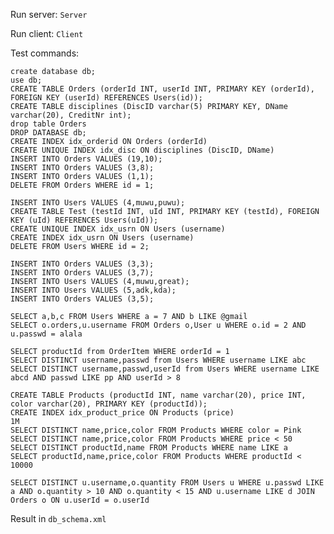 Run server: `Server`

Run client: `Client`

Test commands:

    create database db;
    use db;
    CREATE TABLE Orders (orderId INT, userId INT, PRIMARY KEY (orderId), FOREIGN KEY (userId) REFERENCES Users(id));
    CREATE TABLE disciplines (DiscID varchar(5) PRIMARY KEY, DName varchar(20), CreditNr int);
    drop table Orders
    DROP DATABASE db;
    CREATE INDEX idx_orderid ON Orders (orderId)
    CREATE UNIQUE INDEX idx_disc ON disciplines (DiscID, DName)
    INSERT INTO Orders VALUES (19,10);
    INSERT INTO Orders VALUES (3,8);
    INSERT INTO Orders VALUES (1,1);
    DELETE FROM Orders WHERE id = 1;

    INSERT INTO Users VALUES (4,muwu,puwu);
    CREATE TABLE Test (testId INT, uId INT, PRIMARY KEY (testId), FOREIGN KEY (uId) REFERENCES Users(uId));
    CREATE UNIQUE INDEX idx_usrn ON Users (username)
    CREATE INDEX idx_usrn ON Users (username)
    DELETE FROM Users WHERE id = 2;

    INSERT INTO Orders VALUES (3,3);
    INSERT INTO Orders VALUES (3,7);
    INSERT INTO Users VALUES (4,muwu,great);
    INSERT INTO Users VALUES (5,adk,kda);
    INSERT INTO Orders VALUES (3,5);

    SELECT a,b,c FROM Users WHERE a = 7 AND b LIKE @gmail
    SELECT o.orders,u.username FROM Orders o,User u WHERE o.id = 2 AND u.passwd = alala

    SELECT productId from OrderItem WHERE orderId = 1
    SELECT DISTINCT username,passwd from Users WHERE username LIKE abc
    SELECT DISTINCT username,passwd,userId from Users WHERE username LIKE abcd AND passwd LIKE pp AND userId > 8

    CREATE TABLE Products (productId INT, name varchar(20), price INT, color varchar(20), PRIMARY KEY (productId));
    CREATE INDEX idx_product_price ON Products (price)
    1M
    SELECT DISTINCT name,price,color FROM Products WHERE color = Pink
    SELECT DISTINCT name,price,color FROM Products WHERE price < 50
    SELECT DISTINCT productId,name FROM Products WHERE name LIKE a
    SELECT productId,name,price,color FROM Products WHERE productId < 10000

    SELECT DISTINCT u.username,o.quantity FROM Users u WHERE u.passwd LIKE a AND o.quantity > 10 AND o.quantity < 15 AND u.username LIKE d JOIN Orders o ON u.userId = o.userId

Result in `db_schema.xml`